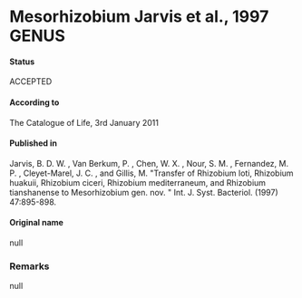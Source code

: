 Mesorhizobium Jarvis et al., 1997 GENUS
=======

#### Status
ACCEPTED

#### According to
The Catalogue of Life, 3rd January 2011

#### Published in
Jarvis, B. D. W. , Van Berkum, P. , Chen, W. X. , Nour, S. M. , Fernandez, M. P. , Cleyet-Marel, J. C. , and Gillis, M. "Transfer of Rhizobium loti, Rhizobium huakuii, Rhizobium ciceri, Rhizobium mediterraneum, and Rhizobium tianshanense to Mesorhizobium gen. nov. " Int. J. Syst. Bacteriol. (1997) 47:895-898.

#### Original name
null

### Remarks
null